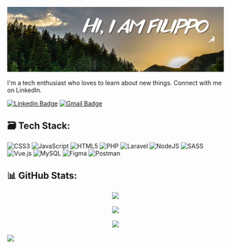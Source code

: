 ![Header image](https://github.com/TartagliaFilippo/TartagliaFilippo/blob/main/assets/copertina.png)

I'm a tech enthusiast who loves to learn about new things. Connect with me on LinkedIn.

[![Linkedin Badge](https://img.shields.io/badge/-LinkedIn-blue?style=flat-square&logo=Linkedin&logoColor=white&link=https://www.linkedin.com/in/filippo-tartaglia/)](https://www.linkedin.com/in/filippo-tartaglia/)
[![Gmail Badge](https://img.shields.io/badge/-Gmail-d14836?style=flat-square&logo=Gmail&logoColor=white&link=mail@pippotartaglia@gmail.com)](mailto:mail@pippotartaglia@gmail.com)

## 🗃️ Tech Stack:

![CSS3](https://img.shields.io/badge/css3-%231572B6.svg?style=plastic&logo=css3&logoColor=white) ![JavaScript](https://img.shields.io/badge/javascript-%23323330.svg?style=plastic&logo=javascript&logoColor=%23F7DF1E) ![HTML5](https://img.shields.io/badge/html5-%23E34F26.svg?style=plastic&logo=html5&logoColor=white) ![PHP](https://img.shields.io/badge/php-%23777BB4.svg?style=plastic&logo=php&logoColor=white) ![Laravel](https://img.shields.io/badge/laravel-%23FF2D20.svg?style=plastic&logo=laravel&logoColor=white) ![NodeJS](https://img.shields.io/badge/node.js-6DA55F?style=plastic&logo=node.js&logoColor=white) ![SASS](https://img.shields.io/badge/SASS-hotpink.svg?style=plastic&logo=SASS&logoColor=white) ![Vue.js](https://img.shields.io/badge/vuejs-%2335495e.svg?style=plastic&logo=vuedotjs&logoColor=%234FC08D) ![MySQL](https://img.shields.io/badge/mysql-%2300f.svg?style=plastic&logo=mysql&logoColor=white) ![Figma](https://img.shields.io/badge/figma-%23F24E1E.svg?style=plastic&logo=figma&logoColor=white) ![Postman](https://img.shields.io/badge/Postman-FF6C37?style=plastic&logo=postman&logoColor=white)

## 📊 GitHub Stats:

<div align="center">
  
![](https://github-readme-stats.vercel.app/api?username=TartagliaFilippo)

</div>

<div align="center">

![](https://github-readme-streak-stats.herokuapp.com/?user=TartagliaFilippo)

</div>

<div align="center">

![](https://github-readme-stats.vercel.app/api/top-langs/?username=TartagliaFilippo)

</div>

[![](https://visitcount.itsvg.in/api?id=TartagliaFilippo)](https://visitcount.itsvg.in)
